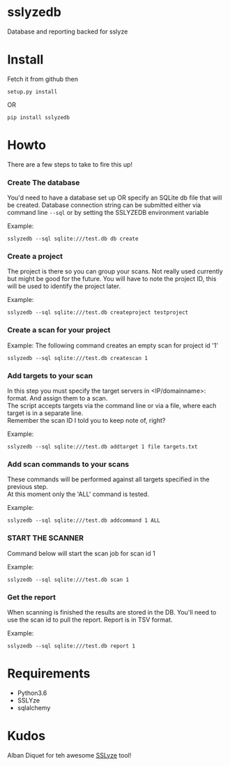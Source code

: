 # sslyzedb
Database and reporting backed for sslyze


# Install
Fetch it from github then 
  
```
setup.py install
```

OR  
  
```
pip install sslyzedb
```

# Howto
There are a few steps to take to fire this up!
   
### Create The database
You'd need to have a database set up OR specify an SQLite db file that will be created.
Database connection string can be submitted either via command line ```--sql``` or by setting the SSLYZEDB environment variable
  
Example:
```
sslyzedb --sql sqlite:///test.db db create
```
### Create a project
The project is there so you can group your scans. Not really used currently but might be good for the future.
You will have to note the project ID, this will be used to identify the project later.
  
Example:
```
sslyzedb --sql sqlite:///test.db createproject testproject
```
### Create a scan for your project


Example:
The following command creates an empty scan for project id '1'
```
sslyzedb --sql sqlite:///test.db createscan 1
```
### Add targets to your scan
In this step you must specify the target servers in <IP/domainname>:<port> format. And assign them to a scan.  
The script accepts targets via the command line or via a file, where each target is in a separate line.  
Remember the scan ID I told you to keep note of, right?
  
Example:
```
sslyzedb --sql sqlite:///test.db addtarget 1 file targets.txt
```
### Add scan commands to your scans
These commands will be performed against all targets specified in the previous step.  
At this moment only the 'ALL' command is tested.
  
Example:
```
sslyzedb --sql sqlite:///test.db addcommand 1 ALL
```
### START THE SCANNER
Command below will start the scan job for scan id 1

Example:
```
sslyzedb --sql sqlite:///test.db scan 1
```
### Get the report
When scanning is finished the results are stored in the DB. You'll need to use the scan id to pull the report.
Report is in TSV format.

Example:
```
sslyzedb --sql sqlite:///test.db report 1
```

# Requirements
* Python3.6
* SSLYze
* sqlalchemy

# Kudos
Alban Diquet for teh awesome [SSLyze](https://github.com/nabla-c0d3/sslyze) tool!  
